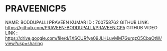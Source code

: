 # PRAVEENICP5
NAME: BODDUPALLI PRAVEEN KUMAR
ID : 700758762
GITHUB LINK: https://github.com/PRAVEEN-BODDUPALLI/PRAVEENICP5
GITHUB VIDEO LINK : https://drive.google.com/file/d/1XSCURfye09JLHLuvMM7GurqzO5CbaOtW/view?usp=sharing
